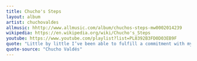 ```yaml
---
title: Chucho's Steps
layout: album
artist: chuchovaldes
allmusic: hhttp://www.allmusic.com/album/chuchos-steps-mw0002014239
wikipedia: https://en.wikipedia.org/wiki/Chucho's_Steps
youtube: https://www.youtube.com/playlist?list=PL8392B3FD0D03EB9F
quote: "Little by little I’ve been able to fulfill a commitment with my public. I’m not standing still within one certain style because there’s always more to do."
quote-source: "Chucho Valdés"
---
```


